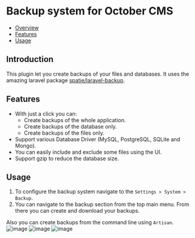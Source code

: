 # Backup system for October CMS
- [Overview](#introduction)
- [Features](#features)
- [Usage](#usage)
<a name="introduction"></a>
## Introduction
This plugin let you create backups of your files and databases. It uses the amazing laravel package [spatie/laravel-backup](https://github.com/spatie/laravel-backup).
<a name="features"></a>
## Features
- With just a click you can:
    - Create backups of the whole application.
    - Create backups of the database only.
    - Create backups of the files only.    
- Support various Database Driver (MySQL, PostgreSQL, SQLite and Mongo).
- You can easily include and exclude some files using the UI.
- Support gzip to reduce the database size.
<a name="usage"></a>
## Usage
1. To configure the backup system navigate to the `Settings > System > Backup`.
2. You can navigate to the backup section from the top main menu. From there you can create and download your backups.

Also you can create backups from the command line using `Artisan`.
![image](https://raw.githubusercontent.com/panakour/oc-backup-plugin/master/docs/images/oc_backups.png)
![image](https://raw.githubusercontent.com/panakour/oc-backup-plugin/master/docs/images/oc_backup_config.png)
![image](https://raw.githubusercontent.com/panakour/oc-backup-plugin/master/docs/images/oc_backup_config_1.png)
